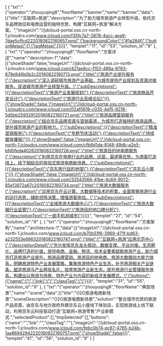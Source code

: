[
	{
		"txt":"{\"operator\":\"zhouyuqing8\",\"floorName\":\"banner\",\"name\":\"banner\",\"data\":[{\"title\":\"互联网+旅游\",\"description\":\"为了助力城市旅游产业转型升级，依托京东品牌效应和电商运营的独特优势，构建“互联网+旅游”解决方案。\",\"imageUrl\":\"//jdcloud-portal.oss.cn-north-1.jcloudcs.com/www.jcloud.com/f35fc7a7-3878-4acc-aea9-7dae5cffcd2220180822160657.png\",\"backgroundColor\":\"#1a284f\",\"buttonMetas\":[],\"tagMetas\":[]}]}",
		"templet":"11",
		"id":"53",
		"solution_id":"9"
	},
	{
		"txt":"{\"operator\":\"zhouyuqing8\",\"floorName\":\"方案详述\",\"name\":\"description-1\",\"data\":[{\"showShade\":false,\"imageUrl\":\"//jdcloud-portal.oss.cn-north-1.jcloudcs.com/www.jcloud.com/421ae8cc-f153-486a-9763-879e846b0b2c20180822160713.png\",\"title\":\"旅游产业提升服务\",\"description\":\"深入调研城市旅游产业基础，为城市提供产业规划及资源对接服务，促进城市旅游产业转型升级。\",\"subDescriptions\":[{\"descriptionText\":\"旅游产业发展规划\"},{\"descriptionText\":\"旅游商品开发设计\"},{\"descriptionText\":\"旅游行业高峰论坛\"}]},{\"showShade\":false,\"imageUrl\":\"//jdcloud-portal.oss.cn-north-1.jcloudcs.com/www.jcloud.com/02af5619-c035-4ef5-9218-5d5bb259329120180822160721.png\",\"title\":\"旅游品牌营销服务\",\"description\":\"结合京东品牌资源与营销渠道，为城市打造独特的旅游品牌，提升城市旅游产业的影响力。\",\"subDescriptions\":[{\"descriptionText\":\"精准营销服务\"},{\"descriptionText\":\"专题节庆活动\"},{\"descriptionText\":\"持续媒体播报\"}]},{\"showShade\":false,\"imageUrl\":\"//jdcloud-portal.oss.cn-north-1.jcloudcs.com/www.jcloud.com/cfb8d1da-8148-49db-a2e5-bfd0feda402620180822160728.png\",\"title\":\"旅游目的地电商服务\",\"description\":\"利用京东在电商行业的品牌、运营、渠道等优势，为游客打造线上、线下相结合的体验式旅游电商新场景。\",\"subDescriptions\":[{\"descriptionText\":\"京东旅行目的地馆\"},{\"descriptionText\":\"京东云小屋\"}]},{\"showShade\":false,\"imageUrl\":\"//jdcloud-portal.oss.cn-north-1.jcloudcs.com/www.jcloud.com/32543566-41be-4c64-9072-85e13872a67c20180822160734.png\",\"title\":\"旅游大数据服务\",\"description\":\"运用京东在云计算、大数据等技术的积累，全面掌握旅游行业的运行态势，辅助领导决策，增强游客体验。\",\"subDescriptions\":[{\"descriptionText\":\"全域旅游大数据中心\"},{\"descriptionText\":\"旅游大数据行业监管\"},{\"descriptionText\":\"旅游目的地口碑分析\"},{\"descriptionText\":\"一部手机游城市\"}]}]}",
		"templet":"21",
		"id":"54",
		"solution_id":"9"
	},
	{
		"txt":"{\"operator\":\"zhouyuqing8\",\"floorName\":\"方案架构\",\"name\":\"architecture-1\",\"data\":[{\"imageUrl\":\"//jdcloud-portal.oss.cn-north-1.jcloudcs.com/www.jcloud.com/b70b51f6-3969-471f-bd63-a232553e666320180822160747.png\",\"title\":\"”互联网+旅游“应用示范中心\",\"descriptionDetail\":\"充分发挥京东龙头带动、数据支撑、平台对接、生态孵化、品牌打造的价值，提供电商、金融、物流、技术全要素赋能旅游产业，助力城市打造旅游产业提升、旅游品牌营销、旅游目的地电商、旅游大数据四大能力体系，明确旅游特色产业发展策略，集聚旅游特色产业生态，补齐旅游相关产业链条，塑造旅游与产业两张名片，培育旅游产业新生态，提升旅游行业管理服务体系，构建出以旅游为场景、特色产业为内容的新经济发展模式。\",\"buttons\":{\"name\":\"\",\"link\":\"\",\"classTag\":\"\"}}]}",
		"templet":"31",
		"id":"55",
		"solution_id":"9"
	},
	{
		"txt":"{\"operator\":\"zhouyuqing8\",\"floorName\":\"典型场景\",\"name\":\"scene\",\"data\":[{\"title\":\"O2O旅游电商新场景\",\"sceneDescription\":\"O2O旅游电商新场景\",\"solution\":\"整合城市优质的旅游产品资源，由京东与地方政府共建京东云小屋线下体验店，实现旅游线上线下联动，利用京东云科技驱动打造“互联网+旅游零售”产业新模式.\",\"selectedProduct\":[],\"tmpSelected\":[],\"buttons\":{\"name\":\"\",\"link\":\"\",\"classTag\":\"\"},\"imageUrl\":\"//jdcloud-portal.oss.cn-north-1.jcloudcs.com/www.jcloud.com/febc0b74-ec87-4765-b24b-1aa86942942220180822160757.png\",\"showShade\":false}]}",
		"templet":"41",
		"id":"56",
		"solution_id":"9"
	}
]
